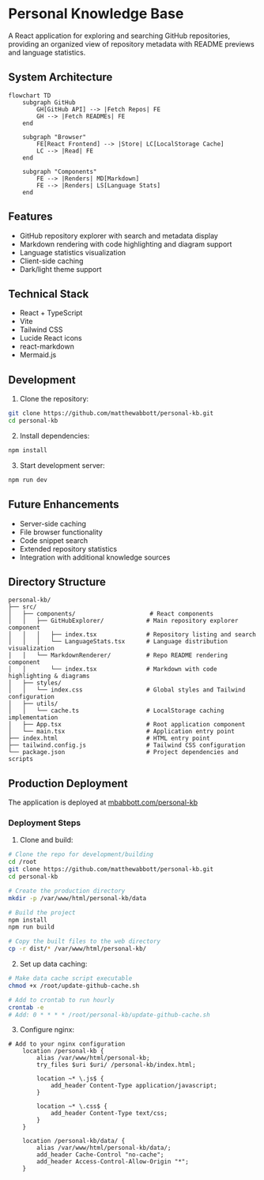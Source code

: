 # Personal Knowledge Base

A React application for exploring and searching GitHub repositories, providing an organized view of repository metadata with README previews and language statistics.

## System Architecture

```mermaid
flowchart TD
    subgraph GitHub
        GH[GitHub API] --> |Fetch Repos| FE
        GH --> |Fetch READMEs| FE
    end

    subgraph "Browser"
        FE[React Frontend] --> |Store| LC[LocalStorage Cache]
        LC --> |Read| FE
    end

    subgraph "Components"
        FE --> |Renders| MD[Markdown]
        FE --> |Renders| LS[Language Stats]
    end
```

## Features

- GitHub repository explorer with search and metadata display
- Markdown rendering with code highlighting and diagram support
- Language statistics visualization
- Client-side caching
- Dark/light theme support

## Technical Stack

- React + TypeScript
- Vite
- Tailwind CSS
- Lucide React icons
- react-markdown
- Mermaid.js

## Development

1. Clone the repository:
```bash
git clone https://github.com/matthewabbott/personal-kb.git
cd personal-kb
```

2. Install dependencies:
```bash
npm install
```

3. Start development server:
```bash
npm run dev
```

## Future Enhancements

- Server-side caching
- File browser functionality
- Code snippet search
- Extended repository statistics
- Integration with additional knowledge sources

## Directory Structure

```
personal-kb/
├── src/
│   ├── components/                     # React components
│   │   ├── GitHubExplorer/            # Main repository explorer component
│   │   │   ├── index.tsx              # Repository listing and search
│   │   │   └── LanguageStats.tsx      # Language distribution visualization
│   │   └── MarkdownRenderer/          # Repo README rendering component
│   │       └── index.tsx              # Markdown with code highlighting & diagrams
│   ├── styles/
│   │   └── index.css                  # Global styles and Tailwind configuration
│   ├── utils/
│   │   └── cache.ts                   # LocalStorage caching implementation
│   ├── App.tsx                        # Root application component
│   └── main.tsx                       # Application entry point
├── index.html                         # HTML entry point
├── tailwind.config.js                 # Tailwind CSS configuration
└── package.json                       # Project dependencies and scripts
```

## Production Deployment

The application is deployed at [mbabbott.com/personal-kb](https://mbabbott.com/personal-kb)

### Deployment Steps

1. Clone and build:
```bash
# Clone the repo for development/building
cd /root
git clone https://github.com/matthewabbott/personal-kb.git
cd personal-kb

# Create the production directory
mkdir -p /var/www/html/personal-kb/data

# Build the project
npm install
npm run build

# Copy the built files to the web directory
cp -r dist/* /var/www/html/personal-kb/
```

2. Set up data caching:
```bash
# Make data cache script executable
chmod +x /root/update-github-cache.sh

# Add to crontab to run hourly
crontab -e
# Add: 0 * * * * /root/personal-kb/update-github-cache.sh
```

3. Configure nginx:
```nginx
# Add to your nginx configuration
	location /personal-kb {
		alias /var/www/html/personal-kb;
		try_files $uri $uri/ /personal-kb/index.html;
		
		location ~* \.js$ {
			add_header Content-Type application/javascript;
		}
		
		location ~* \.css$ {
			add_header Content-Type text/css;
		}
	}

	location /personal-kb/data/ {
		alias /var/www/html/personal-kb/data/;
		add_header Cache-Control "no-cache";
		add_header Access-Control-Allow-Origin "*";
	}
```